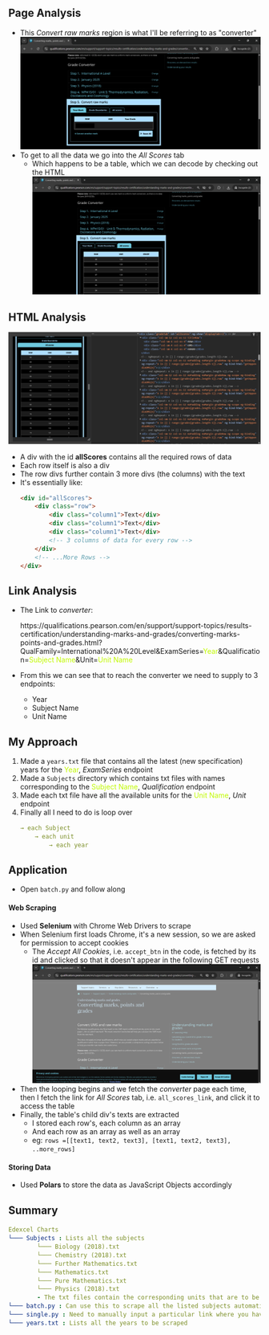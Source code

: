 ## Page Analysis
- This _Convert raw marks_ region is what I'll be referring to as "converter"
![image](converter.png)
- To get to all the data we go into the _All Scores_ tab
    - Which happens to be a table, which we can decode by checking out the HTML
    ![image](all.png)
## HTML Analysis
![image](raw.png)
- A div with the id **allScores** contains all the required rows of data
- Each row itself is also a div 
- The row divs further contain 3 more divs (the columns) with the text
- It's essentially like:
    ```html
    <div id="allScores">
        <div class="row">
            <div class="column1">Text</div>
            <div class="column1">Text</div>
            <div class="column1">Text</div>
            <!-- 3 columns of data for every row -->
        </div>
        <!-- ...More Rows -->
    </div>
    ```
## Link Analysis
 - The Link to _converter_:
    <p>https://qualifications.pearson.com/en/support/support-topics/results-certification/understanding-marks-and-grades/converting-marks-points-and-grades.html?QualFamily=International%20A%20Level&ExamSeries=<span style="color:#c0fa00;">Year</span>&Qualification=<span style="color:#c0fa00;">Subject Name</span>&Unit=<span style="color:#c0fa00;">Unit Name</span></p>

- From this we can see that to reach the converter we need to supply to 3 endpoints:
    - Year
    - Subject Name
    - Unit Name
## My Approach
1. Made a `years.txt` file that contains all the latest (new specification) years for the <span style="color:#c0fa00;">Year</span>, _ExamSeries_ endpoint
2. Made a `Subjects` directory which contains txt files with names corresponding to the <span style="color:#c0fa00;">Subject Name</span>, _Qualification_ endpoint
3. Made each txt file have all the available units for the <span style="color:#c0fa00;">Unit Name</span>, _Unit_ endpoint
4. Finally all I need to do is loop over 
    ```yaml
    → each Subject 
        → each unit 
            → each year
    ```
## Application
- Open `batch.py` and follow along
#### Web Scraping
- Used **Selenium** with Chrome Web Drivers to scrape
- When Selenium first loads Chrome, it's a new session, so we are asked for permission to accept cookies
    - The _Accept All Cookies_, i.e. `accept_btn` in the code, is fetched by its id and clicked so that it doesn't appear in the following GET requests
    ![image](cookies.png)
- Then the looping begins and we fetch the _converter_ page each time, then I fetch the link for _All Scores_ tab, i.e. `all_scores_link`, and click it to access the table
- Finally, the table's child div's texts are extracted
    - I stored each row's, each column as an array
    - And each row as an array as well as an array
    - eg: `rows =[[text1, text2, text3], [text1, text2, text3], ..more_rows]`
#### Storing Data
- Used **Polars** to store the data as JavaScript Objects accordingly
## Summary
```yaml
Edexcel Charts
└─── Subjects : Lists all the subjects
        └─── Biology (2018).txt
        └─── Chemistry (2018).txt
        └─── Further Mathematics.txt
        └─── Mathematics.txt
        └─── Pure Mathematics.txt
        └─── Physics (2018).txt
        - The txt files contain the corresponding units that are to be scraped
└─── batch.py : Can use this to scrape all the listed subjects automatically
└─── single.py : Need to manually input a particular link where you have filled in the data till the actual converter
└─── years.txt : Lists all the years to be scraped
```
